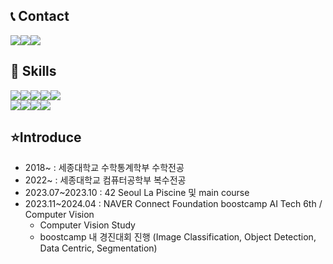 ## 📞 Contact

<div style="display:flex; flex-direction:row;">
    <a href="mailto:guseob0701@naver.com">
        <img src="https://img.shields.io/badge/Naver Mail-03C75A?style=plastic&logo=Naver&logoColor=white"> 
    </a>
    <a href="mailto:guseob0702@gmail.com">
        <img src="https://img.shields.io/badge/gmail-EA4335?style=plastic&logo=gmail&logoColor=white"> 
    </a>
    </a>
    <a href="https://www.instagram.com/9._.sub9/">
        <img src="https://img.shields.io/badge/Instagram-E4405F?style=plastic&logo=Instagram&logoColor=white"> 
    </a>
</div>

## 💪 Skills

<div style="display:flex; flex-direction:row;">
    <img src="https://img.shields.io/badge/C-A8B9CC?style=plastic&logo=C&logoColor=white"><img src="https://img.shields.io/badge/Python-3776AB?style=plastic&logo=python&logoColor=white"><img src="https://img.shields.io/badge/numpy-013243?style=plastic&logo=numpy&logoColor=white"><img src="https://img.shields.io/badge/pytorch-EE4C2C?style=plastic&logo=pytorch&logoColor=white"><img src="https://img.shields.io/badge/fastapi-009688?style=plastic&logo=fastapi&logoColor=white">
</div>
<div>
    <img src="https://img.shields.io/badge/mysql-4479A1?style=plastic&logo=mysql&logoColor=white"><img src="https://img.shields.io/badge/linux-FCC624?style=plastic&logo=linux&logoColor=white"><img src="https://img.shields.io/badge/docker-2496ED?style=plastic&logo=docker&logoColor=white"><img src="https://img.shields.io/badge/git-F05032?style=plastic&logo=git&logoColor=white">
</div>

## ⭐Introduce

- 2018~ : 세종대학교 수학통계학부 수학전공
- 2022~ : 세종대학교 컴퓨터공학부 복수전공
- 2023.07~2023.10 : 42 Seoul La Piscine 및 main course
- 2023.11~2024.04 : NAVER Connect Foundation boostcamp AI Tech 6th / Computer Vision
    - Computer Vision Study
    - boostcamp 내 경진대회 진행 (Image Classification, Object Detection, Data Centric, Segmentation)
